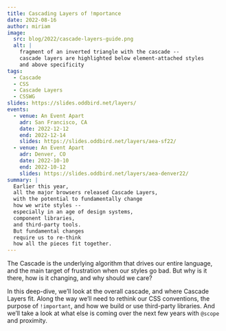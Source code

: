 ```yaml
---
title: Cascading Layers of !mportance
date: 2022-08-16
author: miriam
image:
  src: blog/2022/cascade-layers-guide.png
  alt: |
    fragment of an inverted triangle with the cascade --
    cascade layers are highlighted below element-attached styles
    and above specificity
tags:
  - Cascade
  - CSS
  - Cascade Layers
  - CSSWG
slides: https://slides.oddbird.net/layers/
events:
  - venue: An Event Apart
    adr: San Francisco, CA
    date: 2022-12-12
    end: 2022-12-14
    slides: https://slides.oddbird.net/layers/aea-sf22/
  - venue: An Event Apart
    adr: Denver, CO
    date: 2022-10-10
    end: 2022-10-12
    slides: https://slides.oddbird.net/layers/aea-denver22/
summary: |
  Earlier this year,
  all the major browsers released Cascade Layers,
  with the potential to fundamentally change
  how we write styles --
  especially in an age of design systems,
  component libraries,
  and third-party tools.
  But fundamental changes
  require us to re-think
  how all the pieces fit together.
---
```


The Cascade is the underlying algorithm
that drives our entire language,
and the main target of frustration
when our styles go bad.
But why is it there,
how is it changing,
and why should we care?

In this deep-dive,
we’ll look at the overall cascade,
and where Cascade Layers fit.
Along the way we’ll need to rethink our CSS conventions,
the purpose of `!important`,
and how we build or use third-party libraries.
And we’ll take a look at what else is coming
over the next few years with `@scope` and proximity.
